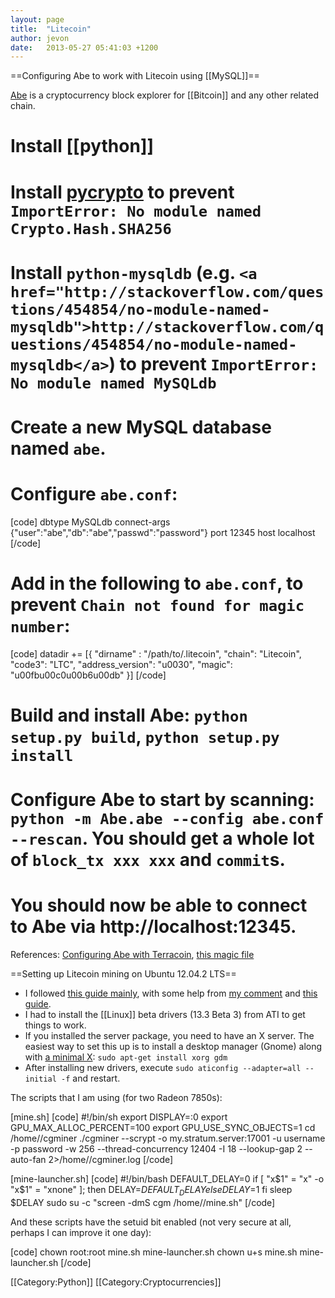 ```yaml
---
layout: page
title:  "Litecoin"
author: jevon
date:   2013-05-27 05:41:03 +1200
---
```


==Configuring Abe to work with Litecoin using [[MySQL]]==

<a href="https://github.com/jtobey/bitcoin-abe">Abe</a> is a cryptocurrency block explorer for [[Bitcoin]] and any other related chain.

# Install [[python]]
# Install <a href="https://www.dlitz.net/software/pycrypto/">pycrypto</a> to prevent `ImportError: No module named Crypto.Hash.SHA256`
# Install `python-mysqldb` (e.g. `<a href="http://stackoverflow.com/questions/454854/no-module-named-mysqldb">http://stackoverflow.com/questions/454854/no-module-named-mysqldb</a>`) to prevent `ImportError: No module named MySQLdb`
# Create a new MySQL database named `abe`.
# Configure `abe.conf`:
[code]
dbtype MySQLdb
connect-args {"user":"abe","db":"abe","passwd":"password"}
port 12345
host localhost
[/code]

# Add in the following to `abe.conf`, to prevent `Chain not found for magic number`:
[code]
datadir += [{
  "dirname" : "/path/to/.litecoin",
  "chain": "Litecoin",
  "code3": "LTC",
  "address_version": "u0030",
  "magic": "u00fbu00c0u00b6u00db"
}]
[/code]

# Build and install Abe: `python setup.py build`, `python setup.py install`
# Configure Abe to start by scanning: `python -m Abe.abe --config abe.conf --rescan`. You should get a whole lot of `block_tx xxx xxx` and `commit`s.
# You should now be able to connect to Abe via http://localhost:12345.

References: <a href="https://bitcointalk.org/index.php?topic=131781.0">Configuring Abe with Terracoin</a>, <a href="http://pastebin.com/tyf2xN9t">this magic file</a>

==Setting up Litecoin mining on Ubuntu 12.04.2 LTS==

* I followed <a href="http://www.reddit.com/r/litecoinmining/comments/1c4n7i/guide_getting_started_with_n_x_radeon_7950_on/">this guide mainly</a>, with some help from <a href="http://www.reddit.com/r/litecoinmining/comments/1c4n7i/guide_getting_started_with_n_x_radeon_7950_on/ca6t3hb">my comment</a> and <a href="http://www.cryptobadger.com/2013/04/build-a-litecoin-mining-rig-linux/">this guide</a>.
* I had to install the [[Linux]] beta drivers (13.3 Beta 3) from ATI to get things to work.
* If you installed the server package, you need to have an X server. The easiest way to set this up is to install a desktop manager (Gnome) along with <a href="https://help.ubuntu.com/community/ServerGUI#X11_Server_Installation">a minimal X</a>: `sudo apt-get install xorg gdm`
* After installing new drivers, execute `sudo aticonfig --adapter=all --initial -f` and restart.

The scripts that I am using (for two Radeon 7850s):

[mine.sh]
[code]
#!/bin/sh
export DISPLAY=:0
export GPU_MAX_ALLOC_PERCENT=100
export GPU_USE_SYNC_OBJECTS=1
cd /home/<username>/cgminer
./cgminer --scrypt -o my.stratum.server:17001 -u username -p password -w 256 --thread-concurrency 12404 -I 18 --lookup-gap 2 --auto-fan 2>/home/<username>/cgminer.log
[/code]

[mine-launcher.sh]
[code]
#!/bin/bash
DEFAULT_DELAY=0
if [ "x$1" = "x" -o "x$1" = "xnone" ]; then
   DELAY=$DEFAULT_DELAY
else
   DELAY=$1
fi
sleep $DELAY
sudo su -c "screen -dmS cgm /home/<username>/mine.sh"
[/code]

And these scripts have the setuid bit enabled (not very secure at all, perhaps I can improve it one day):

[code]
chown root:root mine.sh mine-launcher.sh
chown u+s mine.sh mine-launcher.sh
[/code]

[[Category:Python]]
[[Category:Cryptocurrencies]]